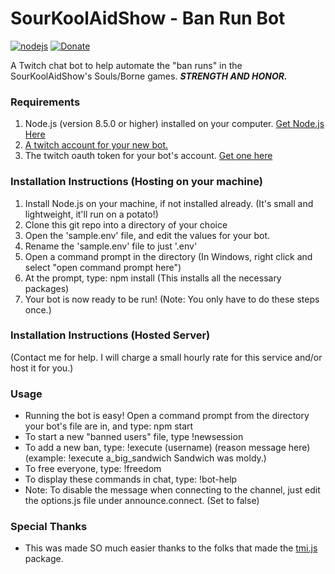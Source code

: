 # SourKoolAidShow - Ban Run Bot

[![nodejs](https://img.shields.io/badge/node.js-8.5.0-brightgreen.svg?style=flat-square)](https://nodejs.org/en/)
[![Donate](https://img.shields.io/badge/paypal-donate-yellow.svg?style=flat-square)](https://paypal.me/stoutlabs/5.00)

A Twitch chat bot to help automate the "ban runs" in the SourKoolAidShow's Souls/Borne games. **_STRENGTH AND HONOR._**

### Requirements

1.  Node.js (version 8.5.0 or higher) installed on your computer. [Get Node.js Here](https://nodejs.org/en/download/)
2.  [A twitch account for your new bot.](https://twitch.tv/)
3.  The twitch oauth token for your bot's account. [Get one here](https://twitchapps.com/tmi/)

### Installation Instructions (Hosting on your machine)

1.  Install Node.js on your machine, if not installed already. (It's small and lightweight, it'll run on a potato!)
2.  Clone this git repo into a directory of your choice
3.  Open the 'sample.env' file, and edit the values for your bot.
4.  Rename the 'sample.env' file to just '.env'
5.  Open a command prompt in the directory (In Windows, right click and select "open command prompt here")
6.  At the prompt, type: npm install (This installs all the necessary packages)
7.  Your bot is now ready to be run! (Note: You only have to do these steps once.)

### Installation Instructions (Hosted Server)

(Contact me for help. I will charge a small hourly rate for this service and/or host it for you.)

### Usage

* Running the bot is easy! Open a command prompt from the directory your bot's file are in, and type: npm start
* To start a new "banned users" file, type !newsession
* To add a new ban, type: !execute (username) (reason message here) (example: !execute a_big_sandwich Sandwich was moldy.)
* To free everyone, type: !freedom
* To display these commands in chat, type: !bot-help
* Note: To disable the message when connecting to the channel, just edit the options.js file under announce.connect. (Set to false)

### Special Thanks

* This was made SO much easier thanks to the folks that made the [tmi.js](https://github.com/tmijs/tmi.js) package.
